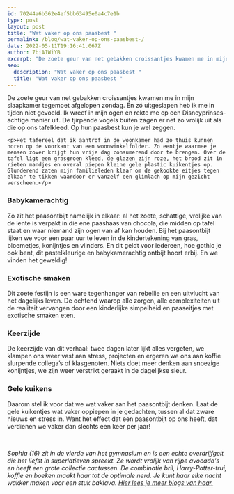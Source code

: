 ```yaml
---
id: 70244a6b362e4ef5bb63495e0a4c7e1b
type: post
layout: post
title: "Wat vaker op ons paasbest "
permalink: /blog/wat-vaker-op-ons-paasbest-/
date: 2022-05-11T19:16:41.067Z
author: 7biA1WiYB
excerpt: "De zoete geur van net gebakken croissantjes kwamen me in mijn slaapkamer tegemoet afgelopen zondag. En zó uitgeslapen heb ik me in tijden niet gevoeld. Ik wreef in mijn ogen en rekte me op een Disneyprinses-achtige manier uit. De tjirpende vogels buiten zagen er net zo vrolijk uit als die op ons tafelkleed. Op hun paasbest kun je wel zeggen.  "
seo:
  description: "Wat vaker op ons paasbest "
  title: "Wat vaker op ons paasbest "
---
```

De zoete geur van net gebakken croissantjes kwamen me in mijn slaapkamer tegemoet afgelopen zondag. En zó uitgeslapen heb ik me in tijden niet gevoeld. Ik wreef in mijn ogen en rekte me op een Disneyprinses-achtige manier uit. De tjirpende vogels buiten zagen er net zo vrolijk uit als die op ons tafelkleed. Op hun paasbest kun je wel zeggen.  

    <p>Het tafereel dat ik aantrof in de woonkamer had zo thuis kunnen horen op de voorkant van een woonwinkelfolder. Zo eentje waarmee je mensen zover krijgt hun vrije dag consumerend door te brengen. Over de tafel ligt een grasgroen kleed, de glazen zijn roze, het brood zit in rieten mandjes en overal piepen kleine gele plastic kuikentjes op. Glunderend zaten mijn familieleden klaar om de gekookte eitjes tegen elkaar te tikken waardoor er vanzelf een glimlach op mijn gezicht verscheen.</p>
<h3>Babykamerachtig</h3>
<p>Zo zit het paasontbijt namelijk in elkaar: al het zoete, schattige, vrolijke van de lente is verpakt in die ene paashaas van chocola, die midden op tafel staat en waar niemand zijn ogen van af kan houden. Bij het paasontbijt lijken we voor een paar uur te leven in de kindertekening van gras, bloemetjes, konijntjes en vlinders. En dit geldt voor iedereen, hoe gothic je ook bent, dit pastelkleurige en babykamerachtig ontbijt hoort erbij. En we vinden het geweldig!</p>
<h3>Exotische smaken</h3>
<p>Dit zoete festijn is een ware tegenhanger van rebellie en een uitvlucht van het dagelijks leven. De ochtend waarop alle zorgen, alle complexiteiten uit de realiteit vervangen door een kinderlijke simpelheid en paaseitjes met exotische smaken eten.</p>
<h3>Keerzijde</h3>
<p>De keerzijde van dit verhaal: twee dagen later lijkt alles vergeten, we klampen ons weer vast aan stress, projecten en ergeren we ons aan koffie slurpende collega’s of klasgenoten. Niets doet meer denken aan snoezige konijntjes, we zijn weer verstrikt geraakt in de dagelijkse sleur.</p>
<h3>Gele kuikens</h3>
<p>Daarom stel ik voor dat we wat vaker aan het paasontbijt denken. Laat de gele kuikentjes wat vaker oppiepen in je gedachten, tussen al dat zware nieuws en stress in. Want het effect dat een paasontbijt op ons heeft, dat verdienen we vaker dan slechts een keer per jaar!</p>
<p> </p>
<p><em>Sophia (16) zit in de vierde van het gymnasium en is een echte overdrijfgeit die het liefst in superlatieven spreekt. Ze wordt vrolijk van rijpe avocado's en heeft een grote collectie cactussen. De combinatie bril, Harry-Potter-trui, koffie en boeken maakt haar tot de optimale nerd. Je kunt haar elke nacht wakker maken voor een stuk baklava. <a href="https://original.sevendays.nl/users/sophia-van-lil">Hier lees je meer blogs van haar.</a> </em></p>  
